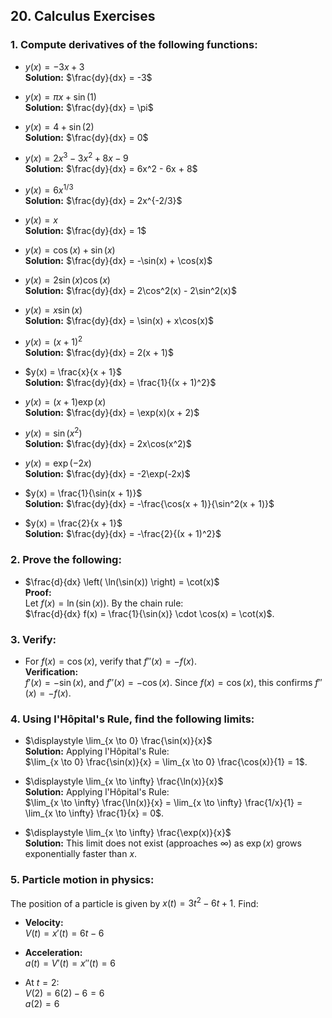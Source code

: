 ## 20. Calculus Exercises

### 1. Compute derivatives of the following functions:

- $y(x) = -3x + 3$  
  **Solution:** $\frac{dy}{dx} = -3$

- $y(x) = \pi x + \sin(1)$  
  **Solution:** $\frac{dy}{dx} = \pi$

- $y(x) = 4 + \sin(2)$  
  **Solution:** $\frac{dy}{dx} = 0$

- $y(x) = 2x^3 - 3x^2 + 8x - 9$  
  **Solution:** $\frac{dy}{dx} = 6x^2 - 6x + 8$

- $y(x) = 6x^{1/3}$  
  **Solution:** $\frac{dy}{dx} = 2x^{-2/3}$

- $y(x) = x$  
  **Solution:** $\frac{dy}{dx} = 1$

- $y(x) = \cos(x) + \sin(x)$  
  **Solution:** $\frac{dy}{dx} = -\sin(x) + \cos(x)$

- $y(x) = 2\sin(x)\cos(x)$  
  **Solution:** $\frac{dy}{dx} = 2\cos^2(x) - 2\sin^2(x)$

- $y(x) = x\sin(x)$  
  **Solution:** $\frac{dy}{dx} = \sin(x) + x\cos(x)$

- $y(x) = (x + 1)^2$  
  **Solution:** $\frac{dy}{dx} = 2(x + 1)$

- $y(x) = \frac{x}{x + 1}$  
  **Solution:** $\frac{dy}{dx} = \frac{1}{(x + 1)^2}$

- $y(x) = (x + 1)\exp(x)$  
  **Solution:** $\frac{dy}{dx} = \exp(x)(x + 2)$

- $y(x) = \sin(x^2)$  
  **Solution:** $\frac{dy}{dx} = 2x\cos(x^2)$

- $y(x) = \exp(-2x)$  
  **Solution:** $\frac{dy}{dx} = -2\exp(-2x)$

- $y(x) = \frac{1}{\sin(x + 1)}$  
  **Solution:** $\frac{dy}{dx} = -\frac{\cos(x + 1)}{\sin^2(x + 1)}$

- $y(x) = \frac{2}{x + 1}$  
  **Solution:** $\frac{dy}{dx} = -\frac{2}{(x + 1)^2}$

### 2. Prove the following:

- $\frac{d}{dx} \left( \ln(\sin(x)) \right) = \cot(x)$  
  **Proof:**  
  Let $f(x) = \ln(\sin(x))$. By the chain rule:  
  $\frac{d}{dx} f(x) = \frac{1}{\sin(x)} \cdot \cos(x) = \cot(x)$.

### 3. Verify:

- For $f(x) = \cos(x)$, verify that $f''(x) = -f(x)$.  
  **Verification:**  
  $f'(x) = -\sin(x)$, and $f''(x) = -\cos(x)$. Since $f(x) = \cos(x)$, this confirms $f''(x) = -f(x)$.

### 4. Using l'Hôpital's Rule, find the following limits:

- $\displaystyle \lim_{x \to 0} \frac{\sin(x)}{x}$  
  **Solution:** Applying l'Hôpital's Rule:  
  $\lim_{x \to 0} \frac{\sin(x)}{x} = \lim_{x \to 0} \frac{\cos(x)}{1} = 1$.

- $\displaystyle \lim_{x \to \infty} \frac{\ln(x)}{x}$  
  **Solution:** Applying l'Hôpital's Rule:  
  $\lim_{x \to \infty} \frac{\ln(x)}{x} = \lim_{x \to \infty} \frac{1/x}{1} = \lim_{x \to \infty} \frac{1}{x} = 0$.

- $\displaystyle \lim_{x \to \infty} \frac{\exp(x)}{x}$  
  **Solution:** This limit does not exist (approaches $\infty$) as $\exp(x)$ grows exponentially faster than $x$.

### 5. Particle motion in physics:

The position of a particle is given by $x(t) = 3t^2 - 6t + 1$. Find:

- **Velocity:**  
  $V(t) = x'(t) = 6t - 6$

- **Acceleration:**  
  $a(t) = V'(t) = x''(t) = 6$

- At $t = 2$:  
  $V(2) = 6(2) - 6 = 6$  
  $a(2) = 6$
